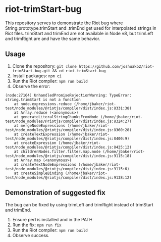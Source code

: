 # riot-trimStart-bug

This repository serves to demonstrate the Riot bug where String.prototype.trimStart and .trimEnd get used for interpolated strings in Riot files. trimStart and trimEnd are not available in Node v8, but trimLeft and trimRight are and have the same behavior.

## Usage

1. Clone the repository: `git clone https://github.com/joshuakb2/riot-trimStart-bug.git && cd riot-trimStart-bug`
2. Install packages: `npm ci`
3. Run the Riot compiler: `npm run build`
4. Observe the error:
```
(node:27164) UnhandledPromiseRejectionWarning: TypeError: string.trimStart is not a function
    at node.expressions.reduce (/home/jbaker/riot-test/node_modules/@riotjs/compiler/dist/index.js:8331:38)
    at Array.reduce (<anonymous>)
    at generateLiteralStringChunksFromNode (/home/jbaker/riot-test/node_modules/@riotjs/compiler/dist/index.js:8324:27)
    at mergeNodeExpressions (/home/jbaker/riot-test/node_modules/@riotjs/compiler/dist/index.js:8360:28)
    at createTextExpression (/home/jbaker/riot-test/node_modules/@riotjs/compiler/dist/index.js:8400:9)
    at createExpression (/home/jbaker/riot-test/node_modules/@riotjs/compiler/dist/index.js:8425:12)
    at childrenNodes.filter.filter.map.node (/home/jbaker/riot-test/node_modules/@riotjs/compiler/dist/index.js:9115:18)
    at Array.map (<anonymous>)
    at createTextNodeExpressions (/home/jbaker/riot-test/node_modules/@riotjs/compiler/dist/index.js:9115:6)
    at createSimpleBinding (/home/jbaker/riot-test/node_modules/@riotjs/compiler/dist/index.js:9138:12)
```

## Demonstration of suggested fix

The bug can be fixed by using trimLeft and trimRight instead of trimStart and trimEnd.

1. Ensure perl is installed and in the PATH
2. Run the fix: `npm run fix`
3. Run the Riot compiler: `npm run build`
4. Observe success.
